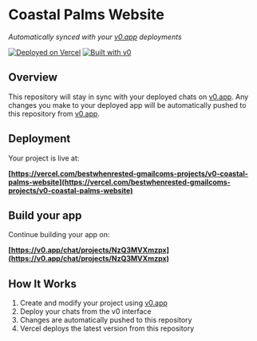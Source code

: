 # Coastal Palms Website

*Automatically synced with your [v0.app](https://v0.app) deployments*

[![Deployed on Vercel](https://img.shields.io/badge/Deployed%20on-Vercel-black?style=for-the-badge&logo=vercel)](https://vercel.com/bestwhenrested-gmailcoms-projects/v0-coastal-palms-website)
[![Built with v0](https://img.shields.io/badge/Built%20with-v0.app-black?style=for-the-badge)](https://v0.app/chat/projects/NzQ3MVXmzpx)

## Overview

This repository will stay in sync with your deployed chats on [v0.app](https://v0.app).
Any changes you make to your deployed app will be automatically pushed to this repository from [v0.app](https://v0.app).

## Deployment

Your project is live at:

**[https://vercel.com/bestwhenrested-gmailcoms-projects/v0-coastal-palms-website](https://vercel.com/bestwhenrested-gmailcoms-projects/v0-coastal-palms-website)**

## Build your app

Continue building your app on:

**[https://v0.app/chat/projects/NzQ3MVXmzpx](https://v0.app/chat/projects/NzQ3MVXmzpx)**

## How It Works

1. Create and modify your project using [v0.app](https://v0.app)
2. Deploy your chats from the v0 interface
3. Changes are automatically pushed to this repository
4. Vercel deploys the latest version from this repository
